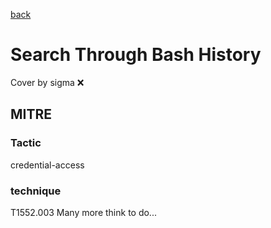 [back](../index.md)
# Search Through Bash History
Cover by sigma :x: 
## MITRE
### Tactic
credential-access
### technique
T1552.003
Many more think to do...